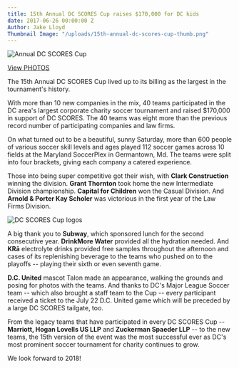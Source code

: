 ```yaml
---
title: 15th Annual DC SCORES Cup raises $170,000 for DC kids
date: 2017-06-26 00:00:00 Z
Author: Jake Lloyd
Thumbnail Image: "/uploads/15th-annual-dc-scores-cup-thumb.png"
---
```


![Annual DC SCORES Cup](/uploads/15th-annual-dc-scores-cup-raises.jpg)

[View PHOTOS](http://bit.ly/SCORESCup17Photos)

The 15th Annual DC SCORES Cup lived up to its billing as the largest in the tournament's history.

With more than 10 new companies in the mix, 40 teams participated in the DC area's largest corporate charity soccer tournament and raised $170,000 in support of DC SCORES. The 40 teams was eight more than the previous record number of participating companies and law firms.


On what turned out to be a beautiful, sunny Saturday, more than 600 people of various soccer skill levels and ages played 112 soccer games across 10 fields at the Maryland SoccerPlex in Germantown, Md. The teams were split into four brackets, giving each company a catered experience.

Those into being super competitive got their wish, with **Clark Construction** winning the division. **Grant Thornton** took home the new Intermediate Division championship. **Capital for Children** won the Casual Division. And **Arnold & Porter Kay Scholer** was victorious in the first year of the Law Firms Division.

![DC SCORES Cup logos](/uploads/15th-annual-dc-scores-cup-logos.png)


A big thank you to **Subway**, which sponsored lunch for the second consecutive year. **DrinkMore Water** provided all the hydration needed. And **KRā** electrolyte drinks provided free samples throughout the afternoon and cases of its replenishing beverage to the teams who pushed on to the playoffs -- playing their sixth or even seventh game.

**D.C. United** mascot Talon made an appearance, walking the grounds and posing for photos with the teams. And thanks to DC's Major League Soccer team -- which also brought a staff team to the Cup -- every participant received a ticket to the July 22 D.C. United game which will be preceded by a large DC SCORES tailgate, too.

From the legacy teams that have participated in every DC SCORES Cup -- **Marriott, Hogan Lovells US LLP** and **Zuckerman Spaeder LLP** -- to the new teams, the 15th version of the event was the most successful ever as DC's most prominent soccer tournament for charity continues to grow.

We look forward to 2018!
